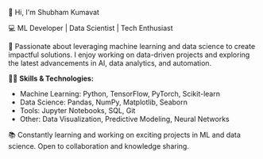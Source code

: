 
👋 Hi, I'm Shubham Kumavat 

💻 ML Developer | Data Scientist | Tech Enthusiast

🚀 Passionate about leveraging machine learning and data science to create impactful solutions. I enjoy working on data-driven projects and exploring the latest advancements in AI, data analytics, and automation.

👨‍💻 **Skills & Technologies:**
- Machine Learning: Python, TensorFlow, PyTorch, Scikit-learn
- Data Science: Pandas, NumPy, Matplotlib, Seaborn
- Tools: Jupyter Notebooks, SQL, Git
- Other: Data Visualization, Predictive Modeling, Neural Networks

📚 Constantly learning and working on exciting projects in ML and data science. Open to collaboration and knowledge sharing.






<!---
Shubham-711/Shubham-711 is a ✨ special ✨ repository because its `README.md` (this file) appears on your GitHub profile.
You can click the Preview link to take a look at your changes.
--->
